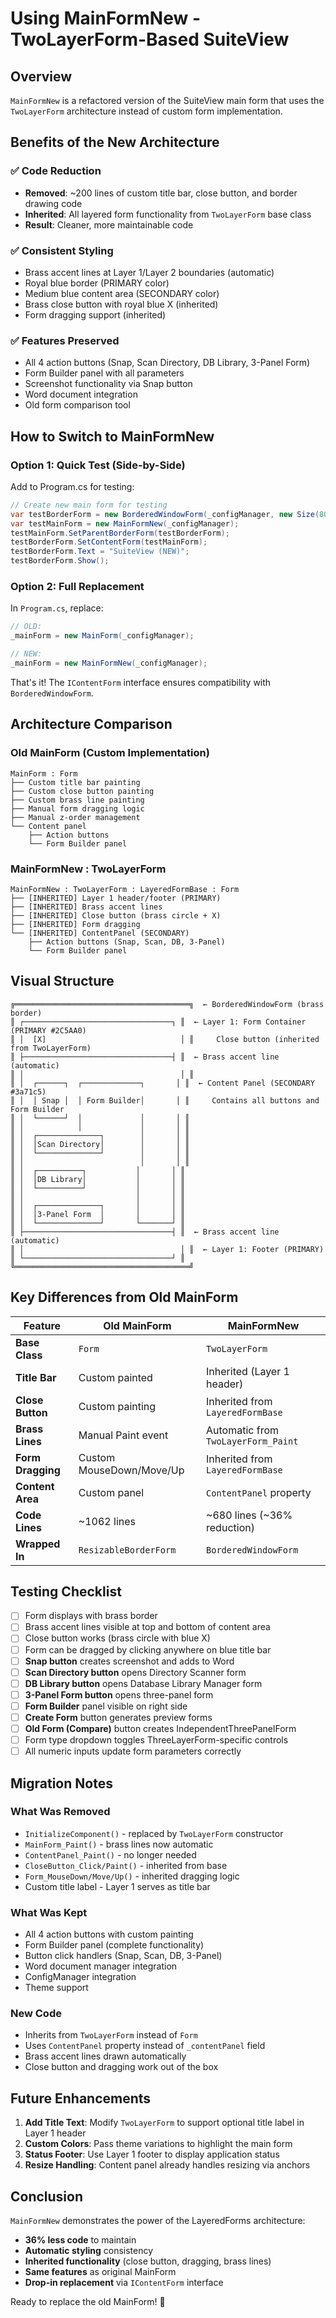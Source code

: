 # Using MainFormNew - TwoLayerForm-Based SuiteView

## Overview
`MainFormNew` is a refactored version of the SuiteView main form that uses the `TwoLayerForm` architecture instead of custom form implementation.

## Benefits of the New Architecture

### ✅ Code Reduction
- **Removed**: ~200 lines of custom title bar, close button, and border drawing code
- **Inherited**: All layered form functionality from `TwoLayerForm` base class
- **Result**: Cleaner, more maintainable code

### ✅ Consistent Styling
- Brass accent lines at Layer 1/Layer 2 boundaries (automatic)
- Royal blue border (PRIMARY color)
- Medium blue content area (SECONDARY color)
- Brass close button with royal blue X (inherited)
- Form dragging support (inherited)

### ✅ Features Preserved
- All 4 action buttons (Snap, Scan Directory, DB Library, 3-Panel Form)
- Form Builder panel with all parameters
- Screenshot functionality via Snap button
- Word document integration
- Old form comparison tool

## How to Switch to MainFormNew

### Option 1: Quick Test (Side-by-Side)

Add to Program.cs for testing:
```csharp
// Create new main form for testing
var testBorderForm = new BorderedWindowForm(_configManager, new Size(800, 600), new Size(400, 300));
var testMainForm = new MainFormNew(_configManager);
testMainForm.SetParentBorderForm(testBorderForm);
testBorderForm.SetContentForm(testMainForm);
testBorderForm.Text = "SuiteView (NEW)";
testBorderForm.Show();
```

### Option 2: Full Replacement

In `Program.cs`, replace:
```csharp
// OLD:
_mainForm = new MainForm(_configManager);

// NEW:
_mainForm = new MainFormNew(_configManager);
```

That's it! The `IContentForm` interface ensures compatibility with `BorderedWindowForm`.

## Architecture Comparison

### Old MainForm (Custom Implementation)
```
MainForm : Form
├── Custom title bar painting
├── Custom close button painting
├── Custom brass line painting
├── Manual form dragging logic
├── Manual z-order management
└── Content panel
    ├── Action buttons
    └── Form Builder panel
```

### MainFormNew : TwoLayerForm
```
MainFormNew : TwoLayerForm : LayeredFormBase : Form
├── [INHERITED] Layer 1 header/footer (PRIMARY)
├── [INHERITED] Brass accent lines
├── [INHERITED] Close button (brass circle + X)
├── [INHERITED] Form dragging
└── [INHERITED] ContentPanel (SECONDARY)
    ├── Action buttons (Snap, Scan, DB, 3-Panel)
    └── Form Builder panel
```

## Visual Structure

```
╔═══════════════════════════════════════╗  ← BorderedWindowForm (brass border)
║ ┌─────────────────────────────────┐ ║  ← Layer 1: Form Container (PRIMARY #2C5AA0)
║ │  [X]                              │ ║     Close button (inherited from TwoLayerForm)
║ ├─────────────────────────────────┤ ║  ← Brass accent line (automatic)
║ │                                   │ ║  
║ │  ┌──────┐  ┌─────────────┐       │ ║  ← Content Panel (SECONDARY #3a71c5)
║ │  │ Snap │  │ Form Builder│       │ ║     Contains all buttons and Form Builder
║ │  └──────┘  │             │       │ ║  
║ │            │             │       │ ║  
║ │  ┌──────────────┐        │       │ ║  
║ │  │Scan Directory│        │       │ ║  
║ │  └──────────────┘        │       │ ║  
║ │                          │       │ ║  
║ │  ┌──────────┐           │       │ ║  
║ │  │DB Library│           │       │ ║  
║ │  └──────────┘           │       │ ║  
║ │                         │       │ ║  
║ │  ┌──────────────┐       │       │ ║  
║ │  │3-Panel Form  │       │       │ ║  
║ │  └──────────────┘       └───────┘ ║  
║ ├─────────────────────────────────┤ ║  ← Brass accent line (automatic)
║ │                                   │ ║  ← Layer 1: Footer (PRIMARY)
║ └─────────────────────────────────┘ ║  
╚═══════════════════════════════════════╝  
```

## Key Differences from Old MainForm

| Feature | Old MainForm | MainFormNew |
|---------|--------------|-------------|
| **Base Class** | `Form` | `TwoLayerForm` |
| **Title Bar** | Custom painted | Inherited (Layer 1 header) |
| **Close Button** | Custom painting | Inherited from `LayeredFormBase` |
| **Brass Lines** | Manual Paint event | Automatic from `TwoLayerForm_Paint` |
| **Form Dragging** | Custom MouseDown/Move/Up | Inherited from `LayeredFormBase` |
| **Content Area** | Custom panel | `ContentPanel` property |
| **Code Lines** | ~1062 lines | ~680 lines (~36% reduction) |
| **Wrapped In** | `ResizableBorderForm` | `BorderedWindowForm` |

## Testing Checklist

- [ ] Form displays with brass border
- [ ] Brass accent lines visible at top and bottom of content area
- [ ] Close button works (brass circle with blue X)
- [ ] Form can be dragged by clicking anywhere on blue title bar
- [ ] **Snap button** creates screenshot and adds to Word
- [ ] **Scan Directory button** opens Directory Scanner form
- [ ] **DB Library button** opens Database Library Manager form  
- [ ] **3-Panel Form button** opens three-panel form
- [ ] **Form Builder** panel visible on right side
- [ ] **Create Form** button generates preview forms
- [ ] **Old Form (Compare)** button creates IndependentThreePanelForm
- [ ] Form type dropdown toggles ThreeLayerForm-specific controls
- [ ] All numeric inputs update form parameters correctly

## Migration Notes

### What Was Removed
- `InitializeComponent()` - replaced by `TwoLayerForm` constructor
- `MainForm_Paint()` - brass lines now automatic
- `ContentPanel_Paint()` - no longer needed
- `CloseButton_Click/Paint()` - inherited from base
- `Form_MouseDown/Move/Up()` - inherited dragging logic
- Custom title label - Layer 1 serves as title bar

### What Was Kept
- All 4 action buttons with custom painting
- Form Builder panel (complete functionality)
- Button click handlers (Snap, Scan, DB, 3-Panel)
- Word document manager integration
- ConfigManager integration
- Theme support

### New Code
- Inherits from `TwoLayerForm` instead of `Form`
- Uses `ContentPanel` property instead of `_contentPanel` field
- Brass accent lines drawn automatically
- Close button and dragging work out of the box

## Future Enhancements

1. **Add Title Text**: Modify `TwoLayerForm` to support optional title label in Layer 1 header
2. **Custom Colors**: Pass theme variations to highlight the main form
3. **Status Footer**: Use Layer 1 footer to display application status
4. **Resize Handling**: Content panel already handles resizing via anchors

## Conclusion

`MainFormNew` demonstrates the power of the LayeredForms architecture:
- **36% less code** to maintain
- **Automatic styling** consistency
- **Inherited functionality** (close button, dragging, brass lines)
- **Same features** as original MainForm
- **Drop-in replacement** via `IContentForm` interface

Ready to replace the old MainForm! 🎯
